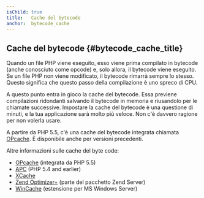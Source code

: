 ```yaml
---
isChild: true
title:   Cache del bytecode
anchor:  bytecode_cache
---
```


## Cache del bytecode {#bytecode_cache_title}

Quando un file PHP viene eseguito, esso viene prima compilato in bytecode (anche
conosciuto come opcode) e, solo allora, il bytecode viene eseguito. Se un file
PHP non viene modificato, il bytecode rimarrà sempre lo stesso. Questo significa
che questo passo della compilazione è uno spreco di CPU.

A questo punto entra in gioco la cache del bytecode. Essa previene compilazioni
ridondanti salvando il bytecode in memoria e riusandolo per le chiamate
successive. Impostare la cache del bytecode è una questione di minuti, e la tua
applicazione sarà molto più veloce. Non c'è davvero ragione per non volerla
usare.

A partire da PHP 5.5, c'è una cache del bytecode integrata chiamata
[OPcache](http://php.net/manual/it/book.opcache.php). È disponibile anche per
versioni precedenti.

Altre informazioni sulle cache del byte code:

* [OPcache][opcache-book] (integrata da PHP 5.5)
* [APC](http://php.net/manual/en/book.apc.php) (PHP 5.4 and earlier)
* [XCache](http://xcache.lighttpd.net/)
* [Zend Optimizer+](http://www.zend.com/products/server/) (parte del pacchetto Zend Server)
* [WinCache](http://www.iis.net/download/wincacheforphp) (estensione per MS Windows Server)

[opcache-book]: http://php.net/manual/en/book.opcache.php
